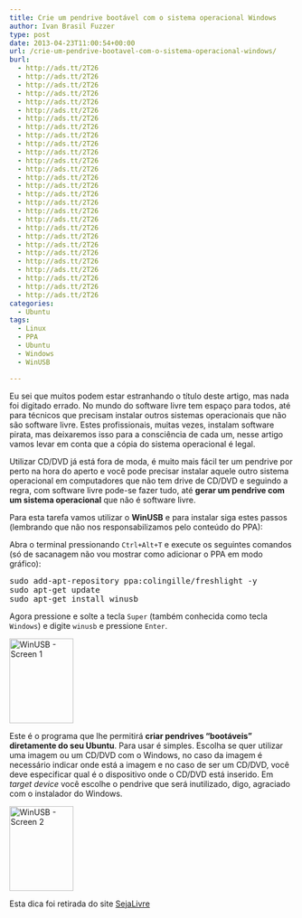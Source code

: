 ```yaml
---
title: Crie um pendrive bootável com o sistema operacional Windows
author: Ivan Brasil Fuzzer
type: post
date: 2013-04-23T11:00:54+00:00
url: /crie-um-pendrive-bootavel-com-o-sistema-operacional-windows/
burl:
  - http://ads.tt/2T26
  - http://ads.tt/2T26
  - http://ads.tt/2T26
  - http://ads.tt/2T26
  - http://ads.tt/2T26
  - http://ads.tt/2T26
  - http://ads.tt/2T26
  - http://ads.tt/2T26
  - http://ads.tt/2T26
  - http://ads.tt/2T26
  - http://ads.tt/2T26
  - http://ads.tt/2T26
  - http://ads.tt/2T26
  - http://ads.tt/2T26
  - http://ads.tt/2T26
  - http://ads.tt/2T26
  - http://ads.tt/2T26
  - http://ads.tt/2T26
  - http://ads.tt/2T26
  - http://ads.tt/2T26
  - http://ads.tt/2T26
  - http://ads.tt/2T26
  - http://ads.tt/2T26
  - http://ads.tt/2T26
  - http://ads.tt/2T26
  - http://ads.tt/2T26
  - http://ads.tt/2T26
  - http://ads.tt/2T26
categories:
  - Ubuntu
tags:
  - Linux
  - PPA
  - Ubuntu
  - Windows
  - WinUSB

---
```

Eu sei que muitos podem estar estranhando o título deste artigo, mas nada foi digitado errado. No mundo do software livre tem espaço para todos, até para técnicos que precisam instalar outros sistemas operacionais que não são software livre. Estes profissionais, muitas vezes, instalam software pirata, mas deixaremos isso para a consciência de cada um, nesse artigo vamos levar em conta que a cópia do sistema operacional é legal.

Utilizar CD/DVD já está fora de moda, é muito mais fácil ter um pendrive por perto na hora do aperto e você pode precisar instalar aquele outro sistema operacional em computadores que não tem drive de CD/DVD e seguindo a regra, com software livre pode-se fazer tudo, até **gerar um pendrive com um sistema operacional** que não é software livre.

Para esta tarefa vamos utilizar o **WinUSB** e para instalar siga estes passos (lembrando que não nos responsabilizamos pelo conteúdo do PPA):

Abra o terminal pressionando `Ctrl+Alt+T` e execute os seguintes comandos (só de sacanagem não vou mostrar como adicionar o PPA em modo gráfico):

<pre class="brush:shell">sudo add-apt-repository ppa:colingille/freshlight -y
sudo apt-get update 
sudo apt-get install winusb</pre>

Agora pressione e solte a tecla `Super` (também conhecida como tecla `Windows`) e digite `winusb` e pressione `Enter`.

<a href="http://www.ubuntero.com.br/wp-content/uploads/2013/04/winusb-1.png" rel="lightbox"><img class="size-thumbnail wp-image-5216 aligncenter" title="WinUSB - Screen 1" alt="WinUSB - Screen 1" src="http://www.ubuntero.com.br/wp-content/uploads/2013/04/winusb-1-113x150.png" width="113" height="150" /></a>

Este é o programa que lhe permitirá **criar pendrives &#8220;bootáveis&#8221; diretamente do seu Ubuntu**. Para usar é simples. Escolha se quer utilizar uma imagem ou um CD/DVD com o Windows, no caso da imagem é necessário indicar onde está a imagem e no caso de ser um CD/DVD, você deve especificar qual é o dispositivo onde o CD/DVD está inserido. Em _target device_ você escolhe o pendrive que será inutilizado, digo, agraciado com o instalador do Windows.

<a href="http://www.ubuntero.com.br/wp-content/uploads/2013/04/winusb-2.png" rel="lightbox"><img class="size-thumbnail wp-image-5217 aligncenter" title="WinUSB - Screen 2" alt="WinUSB - Screen 2" src="http://www.ubuntero.com.br/wp-content/uploads/2013/04/winusb-2-113x150.png" width="113" height="150" /></a>

Esta dica foi retirada do site <a href="http://sejalivre.org/winusb-ferramenta-para-criar-pendrive-bootavel-do-windows-no-ubuntu/" target="_blank" rel="nofollow">SejaLivre</a>